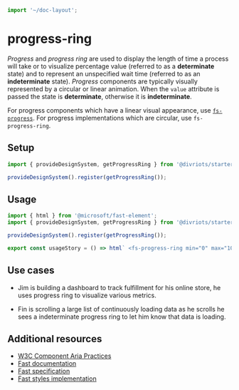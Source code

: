 ```js script
import '~/doc-layout';
```

# progress-ring

_Progress_ and _progress ring_ are used to display the length of time a process will take or to visualize percentage value (referred to as a **determinate** state) and to represent an unspecified wait time (referred to as an **indeterminate** state). _Progress_ components are typically visually represented by a circular or linear animation. When the `value` attribute is passed the state is **determinate**, otherwise it is **indeterminate**.

For progress components which have a linear visual appearance, use [`fs-progress`](../../progress/doc/progress.md). For progress implementations which are circular, use `fs-progress-ring`.

## Setup

```ts
import { provideDesignSystem, getProgressRing } from '@divriots/starter-furious';

provideDesignSystem().register(getProgressRing());
```

## Usage

```js preview-story
import { html } from '@microsoft/fast-element';
import { provideDesignSystem, getProgressRing } from '@divriots/starter-furious';

provideDesignSystem().register(getProgressRing());

export const usageStory = () => html` <fs-progress-ring min="0" max="100" value="75"></fs-progress-ring> `;
```

## Use cases

- Jim is building a dashboard to track fulfillment for his online store, he uses progress ring to visualize various metrics.

- Fin is scrolling a large list of continuously loading data as he scrolls he sees a indeterminate progress ring to let him know that data is loading.

## Additional resources

- [W3C Component Aria Practices](https://www.w3.org/TR/wai-aria/#progressbar)
- [Fast documentation](https://github.com/microsoft/fast/blob/master/packages/web-components/fast-foundation/src/progress/README.md)
- [Fast specification](https://github.com/microsoft/fast/blob/master/packages/web-components/fast-foundation/src/progress/progress.spec.md)
- [Fast styles implementation](https://github.com/microsoft/fast/blob/master/packages/web-components/fast-components/src/progress/progress.styles.ts)
